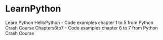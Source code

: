 # LearnPython
Learn Python
HelloPython - Code examples chapter 1 to 5 from Python Crash Course
Chapters6to7 - Code examples chapter 6 to 7 from Python Crash Course
